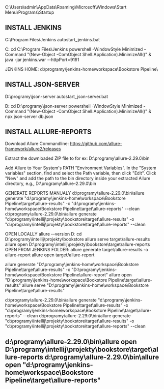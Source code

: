 C:\Users\admin\AppData\Roaming\Microsoft\Windows\Start Menu\Programs\Startup

INSTALL JENKINS
------------------------------------------
C:\Program Files\Jenkins
autostart_jenkins.bat

C:
cd C:\Program Files\Jenkins
powershell -WindowStyle Minimized -Command "(New-Object -ComObject Shell.Application).MinimizeAll()" &
java -jar jenkins.war --httpPort=9191

JENKINS HOME:
d:\programy\jenkins-home\workspace\Bookstore Pipeline\

INSTALL JSON-SERVER
------------------------------------------
D:\programy\json-server
autostart_json-server.bat

D:
cd D:\programy\json-server
powershell -WindowStyle Minimized -Command "(New-Object -ComObject Shell.Application).MinimizeAll()" &
npx json-server db.json

INSTALL ALLURE-REPORTS
------------------------------------------
Download Allure Commandline:
https://github.com/allure-framework/allure2/releases

Extract the downloaded ZIP file to for ex:
D:\programy\allure-2.29.0\bin

Add Allure to Your System's PATH
"Environment Variables".
In the "System variables" section, find and select the Path variable,
then click "Edit".
Click "New" and add the path to the bin directory 
inside your extracted Allure directory, e.g., D:\programy\allure-2.29.0\bin

GENERATE REPORTS MANUALY
d:\programy\allure-2.29.0\bin\allure generate "d:\programy\jenkins-home\workspace\Bookstore Pipeline\target\allure-results" -o "d:\programy\jenkins-home\workspace\Bookstore Pipeline\target\allure-reports" --clean
d:\programy\allure-2.29.0\bin\allure generate "d:\programy\intellij\projekty\bookstore\target\allure-results" -o "d:\programy\intellij\projekty\bookstore\target\allure-reports" --clean

OPEN LOCALLY
allure --version
D:
cd D:\programy\intellij\projekty\bookstore
allure serve target\allure-results
allure open D:\programy\intellij\projekty\bookstore\target\allure-reports
OPEN FROM JENKINS FOLDER:
allure generate target/allure-results -o allure-report
allure open target/allure-report


allure generate "D:\\programy\\jenkins-home\\workspace\\Bookstore Pipeline\\target\\allure-results" -o "D:\\programy\\jenkins-home\\workspace\\Bookstore Pipeline\\allure-report"
allure open "D:\\programy\\jenkins-home\\workspace\\Bookstore Pipeline\\target\\allure-results"
allure serve "D:\\programy\\jenkins-home\\workspace\\Bookstore Pipeline\\target\\allure-results"


d:\programy\allure-2.29.0\bin\allure generate "d:\programy\jenkins-home\workspace\Bookstore Pipeline\target\allure-results" -o "d:\programy\jenkins-home\workspace\Bookstore Pipeline\target\allure-reports" --clean
d:\programy\allure-2.29.0\bin\allure generate "d:\programy\intellij\projekty\bookstore\target\allure-results" -o "d:\programy\intellij\projekty\bookstore\target\allure-reports" --clean

d:\programy\allure-2.29.0\bin\allure open D:\programy\intellij\projekty\bookstore\target\allure-reports
d:\programy\allure-2.29.0\bin\allure open "d:\programy\jenkins-home\workspace\Bookstore Pipeline\target\allure-reports"
------------------------------------------

